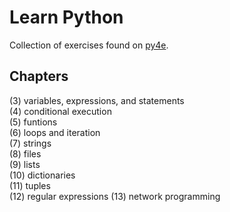 # Learn Python
Collection of exercises found on [py4e](https://www.py4e.com/).

## Chapters
(3) variables, expressions, and statements  
(4) conditional execution  
(5) funtions  
(6) loops and iteration  
(7) strings  
(8) files  
(9) lists  
(10) dictionaries  
(11) tuples  
(12) regular expressions
(13) network programming
